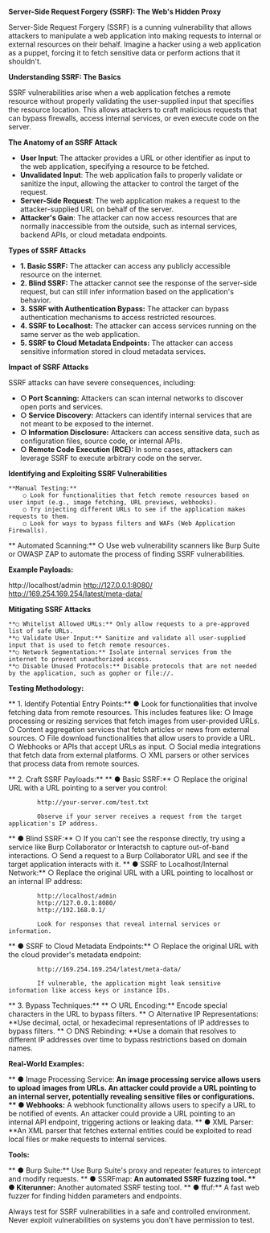 **Server-Side Request Forgery (SSRF): The Web's Hidden Proxy**

Server-Side Request Forgery (SSRF) is a cunning vulnerability that allows attackers to manipulate a web application into making requests to internal or external resources on their behalf. Imagine a hacker using a web application as a puppet, forcing it to fetch sensitive data or perform actions that it shouldn't.

**Understanding SSRF: The Basics**

SSRF vulnerabilities arise when a web application fetches a remote resource without properly validating the user-supplied input that specifies the resource location. This allows attackers to craft malicious requests that can bypass firewalls, access internal services, or even execute code on the server.

**The Anatomy of an SSRF Attack**

- **User Input**: The attacker provides a URL or other identifier as input to the web application, specifying a resource to be fetched.
- **Unvalidated Input**: The web application fails to properly validate or sanitize the input, allowing the attacker to control the target of the request.
- **Server-Side Request**: The web application makes a request to the attacker-supplied URL on behalf of the server.
- **Attacker's Gain**: The attacker can now access resources that are normally inaccessible from the outside, such as internal services, backend APIs, or cloud metadata endpoints.

**Types of SSRF Attacks**

-    **1. Basic SSRF:** The attacker can access any publicly accessible resource on the internet.
-    **2. Blind SSRF:** The attacker cannot see the response of the server-side request, but can still infer information based on the application's behavior.
-   **3. SSRF with Authentication Bypass:** The attacker can bypass authentication mechanisms to access restricted resources.
-    **4. SSRF to Localhost:** The attacker can access services running on the same server as the web application.
-    **5. SSRF to Cloud Metadata Endpoints:** The attacker can access sensitive information stored in cloud metadata services.

**Impact of SSRF Attacks**

SSRF attacks can have severe consequences, including:

-    **○ Port Scanning:** Attackers can scan internal networks to discover open ports and services.
-   **○ Service Discovery:** Attackers can identify internal services that are not meant to be exposed to the internet.
-    **○ Information Disclosure:** Attackers can access sensitive data, such as configuration files, source code, or internal APIs.
-    **○ Remote Code Execution (RCE):** In some cases, attackers can leverage SSRF to execute arbitrary code on the server.

**Identifying and Exploiting SSRF Vulnerabilities**

    **Manual Testing:**
        ○ Look for functionalities that fetch remote resources based on user input (e.g., image fetching, URL previews, webhooks).
        ○ Try injecting different URLs to see if the application makes requests to them.
        ○ Look for ways to bypass filters and WAFs (Web Application Firewalls).
**    Automated Scanning:**
        ○ Use web vulnerability scanners like Burp Suite or OWASP ZAP to automate the process of finding SSRF vulnerabilities.

**Example Payloads:**

http://localhost/admin
http://127.0.0.1:8080/
http://169.254.169.254/latest/meta-data/

**Mitigating SSRF Attacks**

    **○ Whitelist Allowed URLs:** Only allow requests to a pre-approved list of safe URLs.
    **○ Validate User Input:** Sanitize and validate all user-supplied input that is used to fetch remote resources.
    **○ Network Segmentation:** Isolate internal services from the internet to prevent unauthorized access.
    **○ Disable Unused Protocols:** Disable protocols that are not needed by the application, such as gopher or file://.

**Testing Methodology:**

**    1. Identify Potential Entry Points:**
        ● Look for functionalities that involve fetching data from remote resources. This includes features like:
            ○ Image processing or resizing services that fetch images from user-provided URLs.
            ○ Content aggregation services that fetch articles or news from external sources.
            ○ File download functionalities that allow users to provide a URL.
            ○ Webhooks or APIs that accept URLs as input.
            ○ Social media integrations that fetch data from external platforms.
            ○ XML parsers or other services that process data from remote sources.

**    2. Craft SSRF Payloads:**
**        ● Basic SSRF:**
            ○ Replace the original URL with a URL pointing to a server you control:

            http://your-server.com/test.txt

            Observe if your server receives a request from the target application's IP address.
**        ● Blind SSRF:**
            ○ If you can't see the response directly, try using a service like Burp Collaborator or Interactsh to capture out-of-band interactions.
            ○ Send a request to a Burp Collaborator URL and see if the target application interacts with it.
**        ● SSRF to Localhost/Internal Network:**
            ○ Replace the original URL with a URL pointing to localhost or an internal IP address:

            http://localhost/admin
            http://127.0.0.1:8080/
            http://192.168.0.1/

            Look for responses that reveal internal services or information.
**        ● SSRF to Cloud Metadata Endpoints:**
            ○ Replace the original URL with the cloud provider's metadata endpoint:

            http://169.254.169.254/latest/meta-data/

            If vulnerable, the application might leak sensitive information like access keys or instance IDs.

**    3. Bypass Techniques:**
 **       ○ URL Encoding:** Encode special characters in the URL to bypass filters.
   **     ○ Alternative IP Representations: **Use decimal, octal, or hexadecimal representations of IP addresses to bypass filters.
 **       ○ DNS Rebinding: **Use a domain that resolves to different IP addresses over time to bypass restrictions based on domain names.

**Real-World Examples:**

 **   ● Image Processing Service: **An image processing service allows users to upload images from URLs. An attacker could provide a URL pointing to an internal server, potentially revealing sensitive files or configurations.
 **   ● Webhooks:** A webhook functionality allows users to specify a URL to be notified of events. An attacker could provide a URL pointing to an internal API endpoint, triggering actions or leaking data.
**    ● XML Parser: **An XML parser that fetches external entities could be exploited to read local files or make requests to internal services.

**Tools:**

 **   ● Burp Suite:** Use Burp Suite's proxy and repeater features to intercept and modify requests.
 **   ● SSRFmap: **An automated SSRF fuzzing tool.
**    ● Kiterunner:** Another automated SSRF testing tool.
 **   ● ffuf:** A fast web fuzzer for finding hidden parameters and endpoints.

Always test for SSRF vulnerabilities in a safe and controlled environment. Never exploit vulnerabilities on systems you don't have permission to test.
